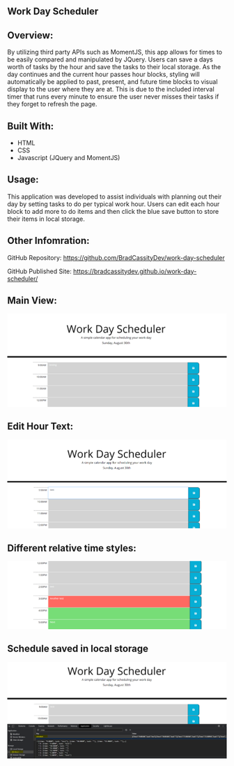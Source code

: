 ## Work Day Scheduler

## Overview:
By utilizing third party APIs such as MomentJS, this app allows for times to be easily compared and manipulated by JQuery. Users can save a days worth of tasks by the hour and save the tasks to their local storage. As the day continues and the current hour passes hour blocks, styling will automatically be applied to past, present, and future time blocks to visual display to the user where they are at. This is due to the included interval timer that runs every minute to ensure the user never misses their tasks if they forget to refresh the page. 

## Built With:
* HTML
* CSS
* Javascript (JQuery and MomentJS)

## Usage:
This application was developed to assist individuals with planning out their day by setting tasks to do per typical work hour. Users can edit each hour block to add more to do items and then click the blue save button to store their items in local storage.

## Other Infomration:
GitHub Repository: https://github.com/BradCassityDev/work-day-scheduler

GitHub Published Site: https://bradcassitydev.github.io/work-day-scheduler/

## Main View: 
![Working Project Screenshot](/page.PNG)

## Edit Hour Text: 
![Working Project Screenshot](/edit.PNG)

## Different relative time styles: 
![Working Project Screenshot](/differenttimes.PNG)

## Schedule saved in local storage
![Working Project Screenshot](/localstorage.PNG)
